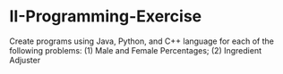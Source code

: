 # II-Programming-Exercise
Create programs using Java, Python, and C++ language for each of the following problems: (1) Male and Female Percentages; (2) Ingredient Adjuster
